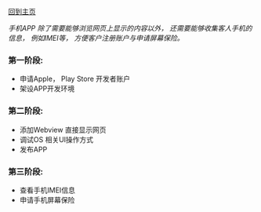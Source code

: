 [回到主页](../README.MD)

*手机APP 除了需要能够浏览网页上显示的内容以外， 还需要能够收集客人手机的信息， 例如IMEI等， 方便客户注册账户与申请屏幕保险。*

### 第一阶段:
-   申请Apple， Play Store 开发者账户
-   架设APP开发环境

### 第二阶段:
-   添加Webview 直接显示网页
-   调试OS 相关UI操作方式
-   发布APP

### 第三阶段:
-   查看手机IMEI信息
-   申请手机屏幕保险
